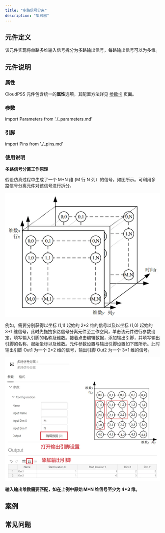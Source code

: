 ```yaml
---
title: "多路信号分离"
description: "集线器"
---
```


## 元件定义

该元件实现将单路多维输入信号拆分为多路输出信号，每路输出信号可以为多维。

## 元件说明

### 属性

CloudPSS 元件包含统一的**属性**选项，其配置方法详见 [参数卡](docs/documents/software/10-xstudio/20-simstudio/40-workbench/20-function-zone/30-design-tab/30-param-panel/index.md) 页面。

### 参数

import Parameters from './_parameters.md'

<Parameters/>

### 引脚

import Pins from './_pins.md'

<Pins/>

### 使用说明

**多路信号分离工作原理**

假设仿真过程中生成了一个 M*N 维 (M 行 N 列）的信号，如图所示。可利用多路信号分离元件对该信号进行拆分。

![信号图 1](./DeMerge1.png)

例如，需要分别获得以坐标 (1,1) 起始的 2\*2 维的信号以及以坐标 (1,0) 起始的 3\*1 维信号，此时先拖拽多路信号分离元件至工作空间，单击该元件进行参数设定，填写输入引脚的名称及维数。接着点击编辑数据，添加输出引脚，并填写输出引脚的名称、起始坐标以及维数。元件参数设置与输出引脚设置如下图所示。此时输出引脚 Out1 为一个 2\*2 维的信号，输出引脚 Out2 为一个 3*1 维的信号。

![信号图 2](./DeMerge2new.png)

**输入输出维数需要匹配，如在上例中原始 M\*N 维信号至少为 4\*3 维。**

## 案例

## 常见问题
